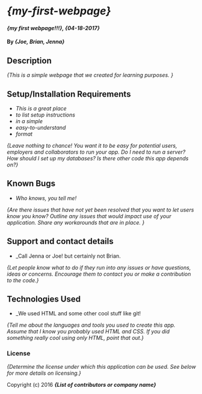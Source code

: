 # _{my-first-webpage}_

#### _{my first webpage!!!}, {04-18-2017}_

#### By _**{Joe, Brian, Jenna}**_

## Description

_{This is a simple webpage that we created for learning purposes. }_

## Setup/Installation Requirements

* _This is a great place_
* _to list setup instructions_
* _in a simple_
* _easy-to-understand_
* _format_

_{Leave nothing to chance! You want it to be easy for potential users, employers and collaborators to run your app. Do I need to run a server? How should I set up my databases? Is there other code this app depends on?}_

## Known Bugs

* _Who knows, you tell me!_

_{Are there issues that have not yet been resolved that you want to let users know you know?  Outline any issues that would impact use of your application.  Share any workarounds that are in place. }_

## Support and contact details


* _Call Jenna or Joe! but certainly not Brian.


_{Let people know what to do if they run into any issues or have questions, ideas or concerns.  Encourage them to contact you or make a contribution to the code.}_

## Technologies Used

* _We used HTML and some other cool stuff like git! 

_{Tell me about the languages and tools you used to create this app. Assume that I know you probably used HTML and CSS. If you did something really cool using only HTML, point that out.}_

### License

*{Determine the license under which this application can be used.  See below for more details on licensing.}*

Copyright (c) 2016 **_{List of contributors or company name}_**

